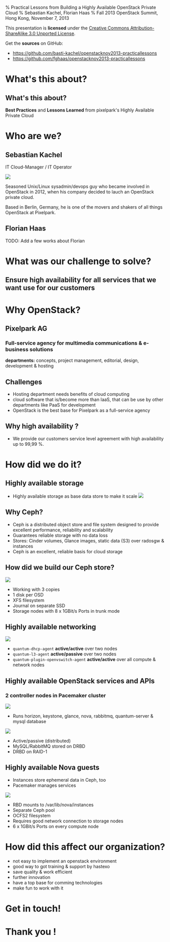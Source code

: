 % Practical Lessons from Building a Highly Available OpenStack Private Cloud
% Sebastian Kachel, Florian Haas
% Fall 2013 OpenStack Summit, Hong Kong, November 7, 2013

This presentation is **licensed** under the
[Creative Commons Attribution-ShareAlike 3.0 Unported License](http://creativecommons.org/licenses/by-sa/3.0/).

Get the **sources** on GitHub:

* <https://github.com/basti-kachel/openstacknov2013-practicallessons>
* <https://github.com/fghaas/openstacknov2013-practicallessons>

# What's this about?

## What's this about?

**Best Practices** and **Lessons Learned** from pixelpark's Highly
  Available Private Cloud

# Who are we?

## Sebastian Kachel 
	
IT Cloud-Manager / IT Operator

![](img/logo-pixelpark.png)

Seasoned Unix/Linux sysadmin/devops guy who became involved in
OpenStack in 2012, when his company decided to lauch an OpenStack
private cloud. 

Based in Berlin, Germany, he is one of the movers and shakers of all
things OpenStack at Pixelpark.

	
## Florian Haas

TODO: Add a few works about Florian

# What was our challenge to solve?

## Ensure high availability for all services that we want use for our customers

# Why OpenStack?

## Pixelpark AG 
	
### Full-service agency for multimedia communications & e-business solutions
	
**departments:** concepts, project management, editorial, design,
  development & hosting

## Challenges

* Hosting department needs benefits of cloud computing
* cloud software that is/become more than IaaS, that can be use by
  other departments like PaaS for development
* OpenStack is the best base for Pixelpark as a full-service agency

## Why high availability ?

* We provide our customers service level agreement with high
  availability up to 99,99 %.

# How did we do it?

## Highly available storage

* Highly available storage as base data store to make it scale
![](img/logo-ceph.png)

## Why Ceph?

* Ceph is a distributed object store and file system designed to
  provide excellent performance, reliability and scalability
* Guarantees reliable storage with no data loss
* Stores: Cinder volumes, Glance images, static data (S3) over radosgw
  & instances
* Ceph is an excellent, reliable basis for cloud storage

## How did we build our Ceph store?

![](img/ha-storage.png)

* Working with 3 copies
* 1 disk per OSD
* XFS filesystem
* Journal on separate SSD
* Storage nodes with 8 x 1GBit/s Ports in trunk mode

## Highly available networking

![](img/ha-network.png)
  
* `quantum-dhcp-agent` **active/active** over two nodes
* `quantum-l3-agent` **active/passive** over two nodes
* `quantum-plugin-openvswitch-agent` **active/active** over all compute &
  network nodes


## Highly available OpenStack services and APIs

### 2 controller nodes in Pacemaker cluster

![](img/logo-pacemaker.svg)

* Runs horizon, keystone, glance, nova, rabbitmq, quantum-server & mysql database
  
![](img/ha-controller.png)

* Active/passive (distributed)
* MySQL/RabbitMQ stored on DRBD
* DRBD on RAID-1


## Highly available Nova guests

* Instances store ephemeral data in Ceph, too
* Pacemaker manages services

![](img/ha-compute.png)

* RBD mounts to /var/lib/nova/instances
* Separate Ceph pool
* OCFS2 filesystem
* Requires good network connection to storage nodes
* 6 x 1GBit/s Ports on every compute node

# How did this affect our organization?

* not easy to implement an openstack environment 
* good way to got training & support by hastexo 
* save quality & work efficient
* further innovation
* have a top base for comming technologies
* make fun to work with it


# Get in touch!


# Thank you !
